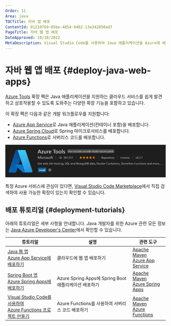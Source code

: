 ```yaml
---
Order: 11
Area: java
TOCTitle: 자바 앱 배포
ContentId: 01210769-05be-4854-9482-13e342850ad7
PageTitle: 자바 웹 앱 배포
DateApproved: 10/18/2022
MetaDescription: Visual Studio Code를 사용하여 Java 애플리케이션을 Azure에 배포하는 방법
---
```


# 자바 웹 앱 배포 {#deploy-java-web-apps}

[Azure Tools](https://marketplace.visualstudio.com/items?itemName=ms-vscode.vscode-node-azure-pack) 확장 팩은 Java 애플리케이션을 지원하는 클라우드 서비스를 쉽게 발견하고 상호작용할 수 있도록 도와주는 다양한 확장 기능을 포함하고 있습니다.

이 확장 팩은 다음과 같은 개발 워크플로우를 지원합니다:

- [Azure App Service](https://azure.microsoft.com/services/app-service)로 Java 애플리케이션(컨테이너 포함)을 배포합니다.
- [Azure Spring Cloud](https://azure.microsoft.com/services/spring-cloud/)로 Spring 마이크로서비스를 배포합니다.
- [Azure Functions](https://azure.microsoft.com/services/functions)로 서버리스 코드를 배포합니다.

![Azure Tools 확장](images/azure/azure-tools.png)

특정 Azure 서비스에 관심이 있다면, [Visual Studio Code Marketplace](https://marketplace.visualstudio.com/VSCode)에서 직접 검색하여 사용 가능한 확장이 있는지 확인할 수 있습니다.

## 배포 튜토리얼 {#deployment-tutorials}

아래의 튜토리얼은 세부 사항을 안내합니다. Java 개발자를 위한 Azure 관련 모든 정보는 [Java Azure Developer's Center](https://learn.microsoft.com/azure/developer/java)에서 확인할 수 있습니다.

| 튜토리얼                                                                                                                                                  | 설명                                                       | 관련 도구                                                                                                                                                                |
| --------------------------------------------------------------------------------------------------------------------------------------------------------- | --------------------------------------------------------- | ------------------------------------------------------------------------------------------------------------------------------------------------------------------------ |
| [Java 웹 앱 <br /> Azure App Service에 배포하기](/docs/java/java-webapp.md)                                                                             | 클라우드에 웹 앱 배포하기                                 | [Apache Maven](https://maven.apache.org/download.cgi) <br /> [Azure App Service](https://marketplace.visualstudio.com/items?itemName=ms-azuretools.vscode-azureappservice) |
| [Spring Boot 앱 <br /> Azure Spring Apps에 배포하기](/docs/java/java-spring-apps.md)                                                                     | Azure Spring Apps에 Spring Boot 애플리케이션 배포하기<br /> | [Apache Maven](https://maven.apache.org/download.cgi) <br /> [Azure Spring Apps](https://marketplace.visualstudio.com/items?itemName=vscjava.vscode-azurespringcloud)      |
| [Visual Studio Code를 사용하여 <br /> Azure Functions 프로젝트 만들기](https://learn.microsoft.com/azure/azure-functions/create-first-function-vs-code-java) | Azure Functions를 사용하여 서버리스 코드 배포하기       | [Apache Maven](https://maven.apache.org/download.cgi) <br /> [Azure Functions](https://marketplace.visualstudio.com/items?itemName=ms-azuretools.vscode-azurefunctions)    |